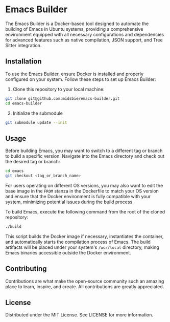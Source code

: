 # Emacs Builder

The Emacs Builder is a Docker-based tool designed to automate the building of Emacs in Ubuntu
systems, providing a comprehensive environment equipped with all necessary configurations and
dependencies for advanced features such as native compilation, JSON support, and Tree Sitter
integration.

## Installation

To use the Emacs Builder, ensure Docker is installed and properly configured on your system. Follow
these steps to set up Emacs Builder:

1. Clone this repository to your local machine:

```bash
git clone git@github.com:midsbie/emacs-builder.git
cd emacs-builder
```

2. Initialize the submodule

```bash
git submodule update --init
```

## Usage

Before building Emacs, you may want to switch to a different tag or branch to build a specific
version. Navigate into the Emacs directory and check out the desired tag or branch:

```bash
cd emacs
git checkout <tag_or_branch_name>
```

For users operating on different OS versions, you may also want to edit the base image in the `FROM`
stanza in the Dockerfile to match your OS version and ensure that the Docker environment is fully
compatible with your system, minimizing potential issues during the build process.

To build Emacs, execute the following command from the root of the cloned repository:

```bash
./build
```

This script builds the Docker image if necessary, instantiates the container, and automatically
starts the compilation process of Emacs. The build artifacts will be placed under your system's
`/usr/local` directory, making Emacs binaries accessible outside the Docker environment.

## Contributing

Contributions are what make the open-source community such an amazing place to learn, inspire, and
create. All contributions are greatly appreciated.

## License

Distributed under the MIT License. See LICENSE for more information.